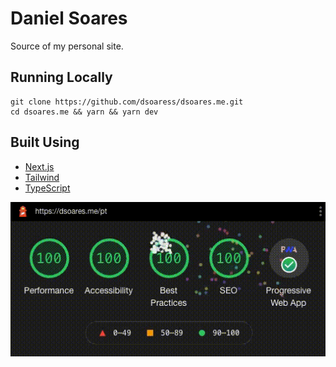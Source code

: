 # Daniel Soares

Source of my personal site.

## Running Locally

```shell
git clone https://github.com/dsoaress/dsoares.me.git
cd dsoares.me && yarn && yarn dev
```

## Built Using

- [Next.js](https://nextjs.org)
- [Tailwind](https://tailwindcss.com)
- [TypeScript](https://www.typescriptlang.org)

![Lighthouse](./.github/lighthouse.gif)
